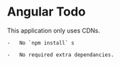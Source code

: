 # Angular Todo

This application only uses CDNs. 

    -   No `npm install` s

    -   No required extra dependancies.